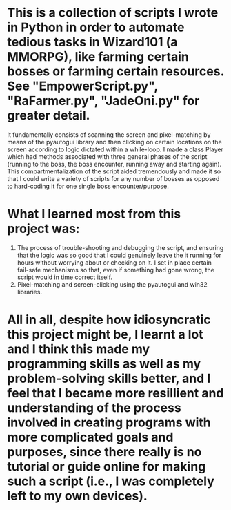 # This is a collection of scripts I wrote in Python in order to automate tedious tasks in Wizard101 (a MMORPG), like farming certain bosses or farming certain resources. See "EmpowerScript.py", "RaFarmer.py", "JadeOni.py" for greater detail. 
It fundamentally consists of scanning the screen and pixel-matching by means of the pyautogui library and then clicking on certain locations on the screen according to logic dictated within a while-loop. I made a class Player which had methods associated with three general phases of the script (running to the boss, the boss encounter, running away and starting again). This compartmentalization of the script aided tremendously and made it so that I could write a variety of scripts for any number of bosses as opposed to hard-coding it for one single boss encounter/purpose.
# What I learned most from this project was:
1. The process of trouble-shooting and debugging the script, and ensuring that the logic was so good that I could genuinely leave the it running for hours without worrying about or checking on it. I set in place certain fail-safe mechanisms so that, even if something had gone wrong, the script would in time correct itself. 
2. Pixel-matching and screen-clicking using the pyautogui and win32 libraries.  
# All in all, despite how idiosyncratic this project might be, I learnt a lot and I think this made my programming skills as well as my problem-solving skills better, and I feel that I became more resillient and understanding of the process involved in creating programs with more complicated goals and purposes, since there really is no tutorial or guide online for making such a script (i.e., I was completely left to my own devices). 

